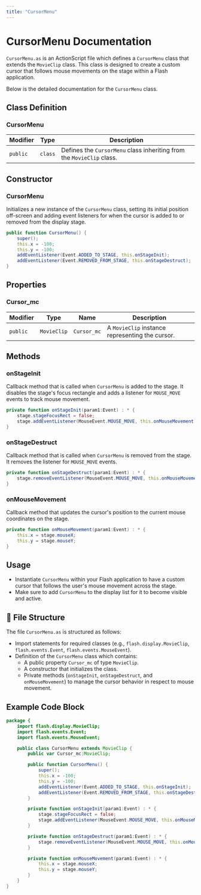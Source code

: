 ```yaml
---
title: "CursorMenu"
---
```


# CursorMenu Documentation
`CursorMenu.as` is an ActionScript file which defines a `CursorMenu` class that extends the `MovieClip` class.
This class is designed to create a custom cursor that follows mouse movements on the stage within a Flash application.

Below is the detailed documentation for the `CursorMenu` class.


## Class Definition

### **CursorMenu**

| Modifier      | Type            | Description                                                          |
|---------------|-----------------|----------------------------------------------------------------------|
| `public`      | `class`         | Defines the `CursorMenu` class inheriting from the `MovieClip` class. |


## Constructor

### **CursorMenu**
Initializes a new instance of the `CursorMenu` class, setting its initial position off-screen and adding event listeners for when the cursor is added to or removed from the display stage.
```actionscript
public function CursorMenu() {
    super();
    this.x = -100;
    this.y = -100;
    addEventListener(Event.ADDED_TO_STAGE, this.onStageInit);
    addEventListener(Event.REMOVED_FROM_STAGE, this.onStageDestruct);
}
```


## Properties

### **Cursor_mc**

| Modifier      | Type            | Name        | Description                                     |
|---------------|-----------------|-------------|-------------------------------------------------|
| `public`      | `MovieClip`     | `Cursor_mc` | A `MovieClip` instance representing the cursor. |


## Methods

### **onStageInit**
Callback method that is called when `CursorMenu` is added to the stage. It disables the stage's focus rectangle and adds a listener for `MOUSE_MOVE` events to track mouse movement.
```actionscript
private function onStageInit(param1:Event) : * {
    stage.stageFocusRect = false;
    stage.addEventListener(MouseEvent.MOUSE_MOVE, this.onMouseMovement);
}
```


### **onStageDestruct**
Callback method that is called when `CursorMenu` is removed from the stage. It removes the listener for `MOUSE_MOVE` events.
```actionscript
private function onStageDestruct(param1:Event) : * {
    stage.removeEventListener(MouseEvent.MOUSE_MOVE, this.onMouseMovement);
}
```


### **onMouseMovement**
Callback method that updates the cursor's position to the current mouse coordinates on the stage.
```actionscript
private function onMouseMovement(param1:Event) : * {
    this.x = stage.mouseX;
    this.y = stage.mouseY;
}
```








## Usage
- Instantiate `CursorMenu` within your Flash application to have a custom cursor that follows the user's mouse movement across the stage.
- Make sure to add `CursorMenu` to the display list for it to become visible and active.

## 📁 File Structure

The file `CursorMenu.as` is structured as follows:

- Import statements for required classes (e.g., `flash.display.MovieClip`, `flash.events.Event`, `flash.events.MouseEvent`).
- Definition of the `CursorMenu` class which contains:
  - A public property `Cursor_mc` of type `MovieClip`.
  - A constructor that initializes the class.
  - Private methods (`onStageInit`, `onStageDestruct`, and `onMouseMovement`) to manage the cursor behavior in respect to mouse movement.

## Example Code Block

```actionscript
package {
    import flash.display.MovieClip;
    import flash.events.Event;
    import flash.events.MouseEvent;

    public class CursorMenu extends MovieClip {
        public var Cursor_mc:MovieClip;

        public function CursorMenu() {
            super();
            this.x = -100;
            this.y = -100;
            addEventListener(Event.ADDED_TO_STAGE, this.onStageInit);
            addEventListener(Event.REMOVED_FROM_STAGE, this.onStageDestruct);
        }

        private function onStageInit(param1:Event) : * {
            stage.stageFocusRect = false;
            stage.addEventListener(MouseEvent.MOUSE_MOVE, this.onMouseMovement);
        }

        private function onStageDestruct(param1:Event) : * {
            stage.removeEventListener(MouseEvent.MOUSE_MOVE, this.onMouseMovement);
        }

        private function onMouseMovement(param1:Event) : * {
            this.x = stage.mouseX;
            this.y = stage.mouseY;
        }
    }
}
```
